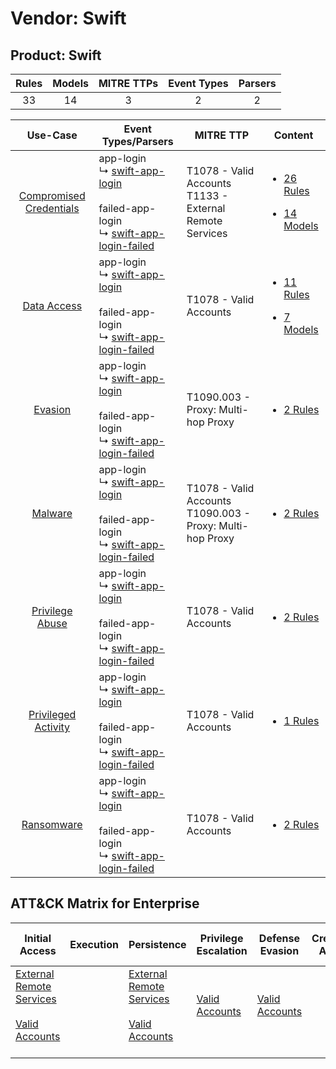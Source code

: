 Vendor: Swift
=============
Product: Swift
--------------
| Rules | Models | MITRE TTPs | Event Types | Parsers |
|:-----:|:------:|:----------:|:-----------:|:-------:|
|  33   |   14   |     3      |      2      |    2    |

|                                  Use-Case                                  | Event Types/Parsers                                                                                                                                                                       | MITRE TTP                                                        | Content                                                                                                          |
|:--------------------------------------------------------------------------:| ----------------------------------------------------------------------------------------------------------------------------------------------------------------------------------------- | ---------------------------------------------------------------- | ---------------------------------------------------------------------------------------------------------------- |
| [Compromised Credentials](../../../UseCases/uc_compromised_credentials.md) |  app-login<br> ↳ [swift-app-login](Parsers/parserContent_swift-app-login.md)<br><br> failed-app-login<br> ↳ [swift-app-login-failed](Parsers/parserContent_swift-app-login-failed.md)<br> | T1078 - Valid Accounts<br>T1133 - External Remote Services<br>   | [<ul><li>26 Rules</li></ul><ul><li>14 Models</li></ul>](Rules_Models/r_m_swift_swift_Compromised_Credentials.md) |
|             [Data Access](../../../UseCases/uc_data_access.md)             |  app-login<br> ↳ [swift-app-login](Parsers/parserContent_swift-app-login.md)<br><br> failed-app-login<br> ↳ [swift-app-login-failed](Parsers/parserContent_swift-app-login-failed.md)<br> | T1078 - Valid Accounts<br>                                       | [<ul><li>11 Rules</li></ul><ul><li>7 Models</li></ul>](Rules_Models/r_m_swift_swift_Data_Access.md)              |
|                 [Evasion](../../../UseCases/uc_evasion.md)                 |  app-login<br> ↳ [swift-app-login](Parsers/parserContent_swift-app-login.md)<br><br> failed-app-login<br> ↳ [swift-app-login-failed](Parsers/parserContent_swift-app-login-failed.md)<br> | T1090.003 - Proxy: Multi-hop Proxy<br>                           | [<ul><li>2 Rules</li></ul>](Rules_Models/r_m_swift_swift_Evasion.md)                                             |
|                 [Malware](../../../UseCases/uc_malware.md)                 |  app-login<br> ↳ [swift-app-login](Parsers/parserContent_swift-app-login.md)<br><br> failed-app-login<br> ↳ [swift-app-login-failed](Parsers/parserContent_swift-app-login-failed.md)<br> | T1078 - Valid Accounts<br>T1090.003 - Proxy: Multi-hop Proxy<br> | [<ul><li>2 Rules</li></ul>](Rules_Models/r_m_swift_swift_Malware.md)                                             |
|         [Privilege Abuse](../../../UseCases/uc_privilege_abuse.md)         |  app-login<br> ↳ [swift-app-login](Parsers/parserContent_swift-app-login.md)<br><br> failed-app-login<br> ↳ [swift-app-login-failed](Parsers/parserContent_swift-app-login-failed.md)<br> | T1078 - Valid Accounts<br>                                       | [<ul><li>2 Rules</li></ul>](Rules_Models/r_m_swift_swift_Privilege_Abuse.md)                                     |
|     [Privileged Activity](../../../UseCases/uc_privileged_activity.md)     |  app-login<br> ↳ [swift-app-login](Parsers/parserContent_swift-app-login.md)<br><br> failed-app-login<br> ↳ [swift-app-login-failed](Parsers/parserContent_swift-app-login-failed.md)<br> | T1078 - Valid Accounts<br>                                       | [<ul><li>1 Rules</li></ul>](Rules_Models/r_m_swift_swift_Privileged_Activity.md)                                 |
|              [Ransomware](../../../UseCases/uc_ransomware.md)              |  app-login<br> ↳ [swift-app-login](Parsers/parserContent_swift-app-login.md)<br><br> failed-app-login<br> ↳ [swift-app-login-failed](Parsers/parserContent_swift-app-login-failed.md)<br> | T1078 - Valid Accounts<br>                                       | [<ul><li>2 Rules</li></ul>](Rules_Models/r_m_swift_swift_Ransomware.md)                                          |

ATT&CK Matrix for Enterprise
----------------------------
| Initial Access                                                                                                                                   | Execution | Persistence                                                                                                                                      | Privilege Escalation                                                | Defense Evasion                                                     | Credential Access | Discovery | Lateral Movement | Collection | Command and Control                                                                                                                       | Exfiltration | Impact |
| ------------------------------------------------------------------------------------------------------------------------------------------------ | --------- | ------------------------------------------------------------------------------------------------------------------------------------------------ | ------------------------------------------------------------------- | ------------------------------------------------------------------- | ----------------- | --------- | ---------------- | ---------- | ----------------------------------------------------------------------------------------------------------------------------------------- | ------------ | ------ |
| [External Remote Services](https://attack.mitre.org/techniques/T1133)<br><br>[Valid Accounts](https://attack.mitre.org/techniques/T1078)<br><br> |           | [External Remote Services](https://attack.mitre.org/techniques/T1133)<br><br>[Valid Accounts](https://attack.mitre.org/techniques/T1078)<br><br> | [Valid Accounts](https://attack.mitre.org/techniques/T1078)<br><br> | [Valid Accounts](https://attack.mitre.org/techniques/T1078)<br><br> |                   |           |                  |            | [Proxy: Multi-hop Proxy](https://attack.mitre.org/techniques/T1090/003)<br><br>[Proxy](https://attack.mitre.org/techniques/T1090)<br><br> |              |        |